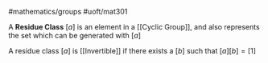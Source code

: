 #mathematics/groups
#uoft/mat301 

A **Residue Class** $[a]$ is an element in a [[Cyclic Group]], and also represents the set which can be generated with $[a]$

A residue class $[a]$ is [[Invertible]] if there exists a $[b]$ such that $[a][b]=[1]$
